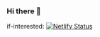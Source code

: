 ### Hi there 👋

if-interested: [![Netlify Status](https://api.netlify.com/api/v1/badges/8c298acd-9b23-49c3-acb5-2a490eb543a1/deploy-status)](https://app.netlify.com/sites/if-interested/deploys)

